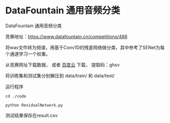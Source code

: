 # DataFountain 通用音频分类

DataFountain 通用音频分类

竞赛地址：https://www.datafountain.cn/competitions/486

将wav文件转为频谱，用基于Conv1D的残差网络做分类，其中参考了SENet为每个通道学习一个权重。

从竞赛网址下载数据，
或者
[百度云](https://pan.baidu.com/s/1EFWnfUu9obPR09JVpQ6tmA)
下载，
提取码：ghsv 

将训练集和测试集分别解压到 data/train/ 和 data/test/

运行程序

```
cd ./code

python ResidualNetwork.py
```

测试结果保存在result.csv
